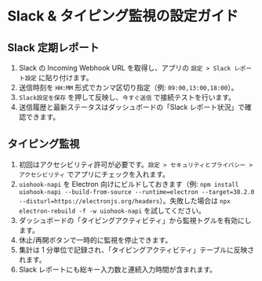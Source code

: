 # Slack & タイピング監視の設定ガイド

## Slack 定期レポート
1. Slack の Incoming Webhook URL を取得し、アプリの `設定 > Slack レポート設定` に貼り付けます。
2. 送信時刻を `HH:MM` 形式でカンマ区切り指定（例: `09:00,13:00,18:00`）。
3. `Slack設定を保存` を押して反映し、`今すぐ送信` で接続テストを行います。
4. 送信履歴と最新ステータスはダッシュボードの「Slack レポート状況」で確認できます。

## タイピング監視
1. 初回はアクセシビリティ許可が必要です。`設定 > セキュリティとプライバシー > アクセシビリティ` でアプリにチェックを入れます。
2. `uiohook-napi` を Electron 向けにビルドしておきます（例: `npm install uiohook-napi --build-from-source --runtime=electron --target=38.2.0 --disturl=https://electronjs.org/headers`）。失敗した場合は `npx electron-rebuild -f -w uiohook-napi` を試してください。
3. ダッシュボードの「タイピングアクティビティ」から監視トグルを有効にします。
4. 休止/再開ボタンで一時的に監視を停止できます。
5. 集計は 1 分単位で記録され、「タイピングアクティビティ」テーブルに反映されます。
6. Slack レポートにも総キー入力数と連続入力時間が含まれます。
